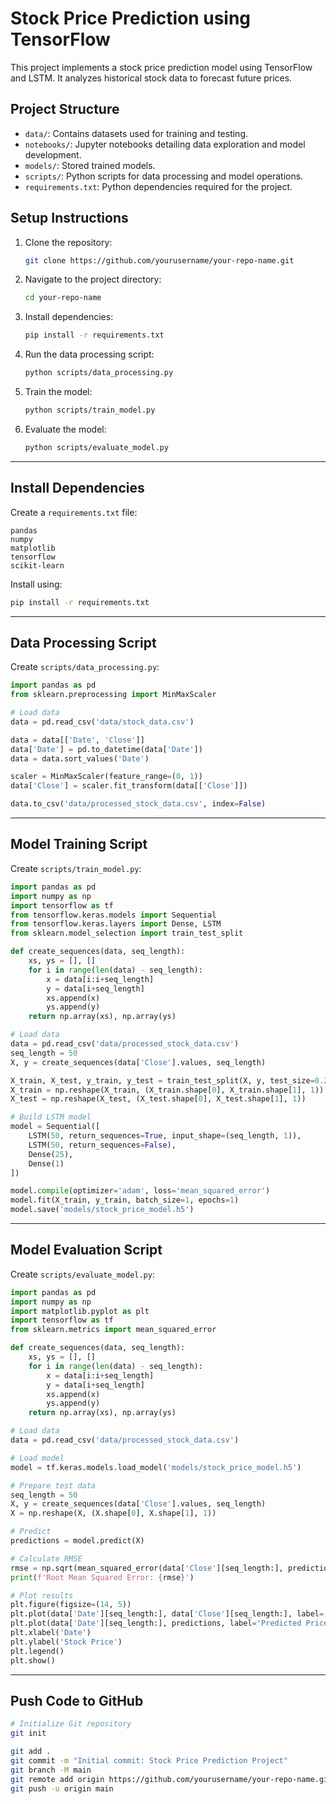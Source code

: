 # Stock Price Prediction using TensorFlow

This project implements a stock price prediction model using TensorFlow and LSTM. It analyzes historical stock data to forecast future prices.

## Project Structure

- `data/`: Contains datasets used for training and testing.
- `notebooks/`: Jupyter notebooks detailing data exploration and model development.
- `models/`: Stored trained models.
- `scripts/`: Python scripts for data processing and model operations.
- `requirements.txt`: Python dependencies required for the project.

## Setup Instructions

1. Clone the repository:
   ```bash
   git clone https://github.com/yourusername/your-repo-name.git
   ```

2. Navigate to the project directory:
   ```bash
   cd your-repo-name
   ```

3. Install dependencies:
   ```bash
   pip install -r requirements.txt
   ```

4. Run the data processing script:
   ```bash
   python scripts/data_processing.py
   ```

5. Train the model:
   ```bash
   python scripts/train_model.py
   ```

6. Evaluate the model:
   ```bash
   python scripts/evaluate_model.py
   ```

---

## Install Dependencies

Create a `requirements.txt` file:
```plaintext
pandas
numpy
matplotlib
tensorflow
scikit-learn
```

Install using:
```bash
pip install -r requirements.txt
```

---

## Data Processing Script
Create `scripts/data_processing.py`:
```python
import pandas as pd
from sklearn.preprocessing import MinMaxScaler

# Load data
data = pd.read_csv('data/stock_data.csv')

data = data[['Date', 'Close']]
data['Date'] = pd.to_datetime(data['Date'])
data = data.sort_values('Date')

scaler = MinMaxScaler(feature_range=(0, 1))
data['Close'] = scaler.fit_transform(data[['Close']])

data.to_csv('data/processed_stock_data.csv', index=False)
```

---

## Model Training Script
Create `scripts/train_model.py`:
```python
import pandas as pd
import numpy as np
import tensorflow as tf
from tensorflow.keras.models import Sequential
from tensorflow.keras.layers import Dense, LSTM
from sklearn.model_selection import train_test_split

def create_sequences(data, seq_length):
    xs, ys = [], []
    for i in range(len(data) - seq_length):
        x = data[i:i+seq_length]
        y = data[i+seq_length]
        xs.append(x)
        ys.append(y)
    return np.array(xs), np.array(ys)

# Load data
data = pd.read_csv('data/processed_stock_data.csv')
seq_length = 50
X, y = create_sequences(data['Close'].values, seq_length)

X_train, X_test, y_train, y_test = train_test_split(X, y, test_size=0.2, shuffle=False)
X_train = np.reshape(X_train, (X_train.shape[0], X_train.shape[1], 1))
X_test = np.reshape(X_test, (X_test.shape[0], X_test.shape[1], 1))

# Build LSTM model
model = Sequential([
    LSTM(50, return_sequences=True, input_shape=(seq_length, 1)),
    LSTM(50, return_sequences=False),
    Dense(25),
    Dense(1)
])

model.compile(optimizer='adam', loss='mean_squared_error')
model.fit(X_train, y_train, batch_size=1, epochs=1)
model.save('models/stock_price_model.h5')
```

---

## Model Evaluation Script
Create `scripts/evaluate_model.py`:
```python
import pandas as pd
import numpy as np
import matplotlib.pyplot as plt
import tensorflow as tf
from sklearn.metrics import mean_squared_error

def create_sequences(data, seq_length):
    xs, ys = [], []
    for i in range(len(data) - seq_length):
        x = data[i:i+seq_length]
        y = data[i+seq_length]
        xs.append(x)
        ys.append(y)
    return np.array(xs), np.array(ys)

# Load data
data = pd.read_csv('data/processed_stock_data.csv')

# Load model
model = tf.keras.models.load_model('models/stock_price_model.h5')

# Prepare test data
seq_length = 50
X, y = create_sequences(data['Close'].values, seq_length)
X = np.reshape(X, (X.shape[0], X.shape[1], 1))

# Predict
predictions = model.predict(X)

# Calculate RMSE
rmse = np.sqrt(mean_squared_error(data['Close'][seq_length:], predictions))
print(f'Root Mean Squared Error: {rmse}')

# Plot results
plt.figure(figsize=(14, 5))
plt.plot(data['Date'][seq_length:], data['Close'][seq_length:], label='Actual Prices')
plt.plot(data['Date'][seq_length:], predictions, label='Predicted Prices')
plt.xlabel('Date')
plt.ylabel('Stock Price')
plt.legend()
plt.show()
```

---

## Push Code to GitHub

```bash
# Initialize Git repository
git init

git add .
git commit -m "Initial commit: Stock Price Prediction Project"
git branch -M main
git remote add origin https://github.com/yourusername/your-repo-name.git
git push -u origin main
